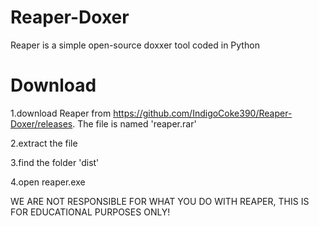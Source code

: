 # Reaper-Doxer
Reaper is a simple open-source doxxer tool coded in Python



# Download
1.download Reaper from https://github.com/IndigoCoke390/Reaper-Doxer/releases. The file is named 'reaper.rar'

2.extract the file 

3.find the folder 'dist'

4.open reaper.exe



WE ARE NOT RESPONSIBLE FOR WHAT YOU DO WITH REAPER, THIS IS FOR EDUCATIONAL PURPOSES ONLY!
